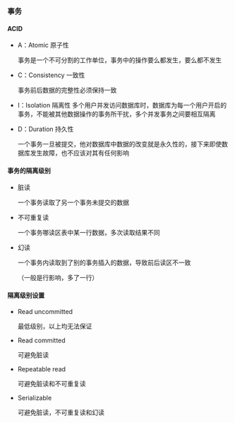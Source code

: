### 事务

#### ACID

- A：Atomic 原子性

  事务是一个不可分割的工作单位，事务中的操作要么都发生，要么都不发生

- C：Consistency 一致性

  事务前后数据的完整性必须保持一致

- I：Isolation 隔离性
  多个用户并发访问数据库时，数据库为每一个用户开启的事务，不能被其他数据操作的事务所干扰，多个并发事务之间要相互隔离

- D：Duration 持久性

  一个事务一旦被提交，他对数据库中数据的改变就是永久性的，接下来即使数据库发生故障，也不应该对其有任何影响

#### 事务的隔离级别

- 脏读

  一个事务读取了另一个事务未提交的数据

- 不可重复读

  一个事务哪读区表中某一行数据，多次读取结果不同

- 幻读

  一个事务内读取到了别的事务插入的数据，导致前后读区不一致

  （一般是行影响，多了一行）

#### 隔离级别设置

- Read uncommitted

   最低级别，以上均无法保证

- Read committed 

  可避免脏读

- Repeatable read 

  可避免脏读和不可重复读

- Serializable

  可避免脏读，不可重复读和幻读

  